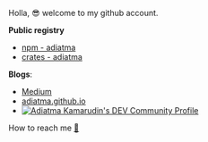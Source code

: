 Holla, 😎 welcome to my github account.

**Public registry**

- [npm - adiatma](https://www.npmjs.com/~adiatma)
- [crates - adiatma](https://crates.io/users/adiatma)

**Blogs**:

- [Medium](https://medium.com/@adiatma9024)
- [adiatma.github.io](https://adiatma.github.io/)
- [![Adiatma Kamarudin's DEV Community Profile](https://d2fltix0v2e0sb.cloudfront.net/dev-badge.svg)](https://dev.to/adiatma)

How to reach me [📩](mailto:adiatma9024@gmail.com)
